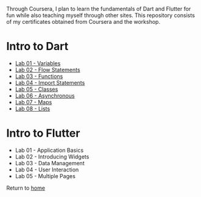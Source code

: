 Through Coursera, I plan to learn the fundamentals of Dart and Flutter for fun while also teaching myself through other sites. This repository consists of my certificates obtained from Coursera and the workshop.

# Intro to Dart

- [Lab 01 - Variables](https://github.com/rosera/flutter_workshop/tree/main/dart/lab01)
- [Lab 02 - Flow Statements](https://github.com/rosera/flutter_workshop/tree/main/dart/lab02)
- [Lab 03 - Functions](https://github.com/rosera/flutter_workshop/tree/main/dart/lab03)
- [Lab 04 - Import Statements](https://github.com/rosera/flutter_workshop/tree/main/dart/lab04)
- [Lab 05 - Classes](https://github.com/rosera/flutter_workshop/tree/main/dart/lab05)
- [Lab 06 - Asynchronous](https://github.com/rosera/flutter_workshop/tree/main/dart/lab06)
- [Lab 07 - Maps](https://github.com/rosera/flutter_workshop/tree/main/dart/lab07)
- [Lab 08 - Lists](https://github.com/rosera/flutter_workshop/tree/main/dart/lab08)

# Intro to Flutter

- Lab 01 - Application Basics 
- Lab 02 - Introducing Widgets 
- Lab 03 - Data Management
- Lab 04 - User Interaction 
- Lab 05 - Multiple Pages 

Return to [home](https://github.com/rosera/flutter_workshop)
